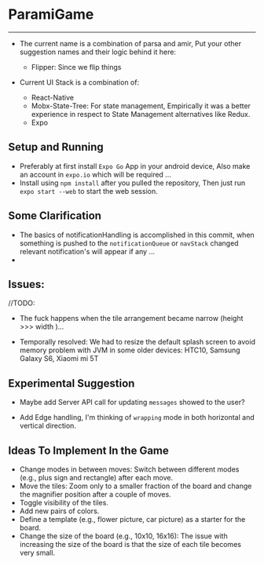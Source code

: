 # ParamiGame
----

* The current name is a combination of parsa and amir, Put your other suggestion names and their logic behind it here: 
    * Flipper: Since we flip things


* Current UI Stack is a combination of:
    * React-Native
    * Mobx-State-Tree: For state management, Empirically it was a better experience in respect to State Management alternatives like Redux.
    * Expo
  

## Setup and Running
* Preferably at first install `Expo Go` App in your android device, Also make an account in `expo.io` which will be required ...
* Install using `npm install` after you pulled the repository, Then just run `expo start --web` to start the web session. 


## Some Clarification
* The basics of notificationHandling is accomplished in this commit, when something is pushed to the `notificationQueue` or `navStack` changed relevant notification's will appear if any ... 
* 

## Issues: 
//TODO:
* The fuck happens when the tile arrangement became narrow (height >>> width )... 

* Temporally resolved: We had to resize the default splash screen to avoid memory problem with JVM in some older devices: HTC10, Samsung Galaxy S6, Xiaomi mi 5T


## Experimental Suggestion
* Maybe add Server API call for updating `messages` showed to the user? 

* Add Edge handling, I'm thinking of `wrapping` mode in both horizontal and vertical direction. 



## Ideas To Implement In the Game
* Change modes in between moves: Switch between different modes (e.g., plus sign and rectangle) after each move.
* Move the tiles: Zoom only to a smaller fraction of the board and change the magnifier position after a couple of moves.
* Toggle visibility of the tiles.
* Add new pairs of colors.
* Define a template (e.g., flower picture, car picture) as a starter for the board.
* Change the size of the board (e.g., 10x10, 16x16): The issue with increasing the size of the board is that the size of each tile becomes very small.
